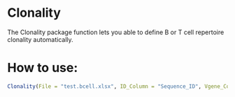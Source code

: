 # Clonality

The Clonality package function lets you able to define B or T cell repertoire clonality automatically.

# How to use:

```R
Clonality(File = "test.bcell.xlsx", ID_Column = "Sequence_ID", Vgene_Column = "V_GENE_and_allele", Jgene_Column = "J_GENE_and_allele", CDR3_Column = "AA_JUNCTION", cell = "B")
```
